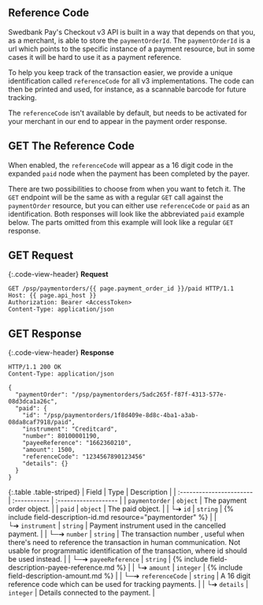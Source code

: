 ## Reference Code

Swedbank Pay's Checkout v3 API is built in a way that depends on that you, as a
merchant, is able to store the `paymentOrderId`. The `paymentOrderId` is a url
which points to the specific instance of a payment resource, but in some cases
it will be hard to use it as a payment reference.

To help you keep track of the transaction easier, we provide a unique
identification called `referenceCode` for all v3 implementations. The code can
then be printed and used, for instance, as a scannable barcode for future
tracking.

The `referenceCode` isn't available by default, but needs to be activated for
your merchant in our end to appear in the payment order response.

## GET The Reference Code

When enabled, the `referenceCode` will appear as a 16 digit code in the expanded
`paid` node when the payment has been completed by the payer.

There are two possibilities to choose from when you want to fetch it. The `GET`
endpoint will be the same as with a regular `GET` call against the
`paymentOrder` resource, but you can either use `referenceCode` or `paid` as an
identification. Both responses will look like the abbreviated `paid` example
below. The parts omitted from this example will look like a regular `GET`
response.

## GET Request

{:.code-view-header}
**Request**

```http
GET /psp/paymentorders/{{ page.payment_order_id }}/paid HTTP/1.1
Host: {{ page.api_host }}
Authorization: Bearer <AccessToken>
Content-Type: application/json
```

## GET Response

{:.code-view-header}
**Response**

```http
HTTP/1.1 200 OK
Content-Type: application/json

{
  "paymentOrder": "/psp/paymentorders/5adc265f-f87f-4313-577e-08d3dca1a26c",
  "paid": {
    "id": "/psp/paymentorders/1f8d409e-8d8c-4ba1-a3ab-08da8caf7918/paid",
    "instrument": "Creditcard",
    "number": 80100001190,
    "payeeReference": "1662360210",
    "amount": 1500,
    "referenceCode": "1234567890123456"
    "details": {}
  }
}
```

{:.table .table-striped}
| Field                    | Type         | Description                                                                                                                                                                                                               |
| :----------------------- | :----------- | :------------------- |
| `paymentorder`           | `object`     | The payment order object.                      |
| `paid`                | `object`     | The paid object.                     |
| └➔&nbsp;`id`             | `string`     | {% include field-description-id.md resource="paymentorder" %}  |
| └➔&nbsp;`instrument`             | `string`     | Payment instrument used in the cancelled payment. |
| └─➔&nbsp;`number`         | `string`  | The transaction number , useful when there's need to reference the transaction in human communication. Not usable for programmatic identification of the transaction, where id should be used instead. |
| └─➔&nbsp;`payeeReference`          | `string` | {% include field-description-payee-reference.md %} |
| └➔&nbsp;`amount`                   | `integer`    | {% include field-description-amount.md %}                                            |
| └─➔&nbsp;`referenceCode`          | `string` | A 16 digit reference code which can be used for tracking payments.  |
| └➔&nbsp;`details`                   | `integer`    | Details connected to the payment. |
